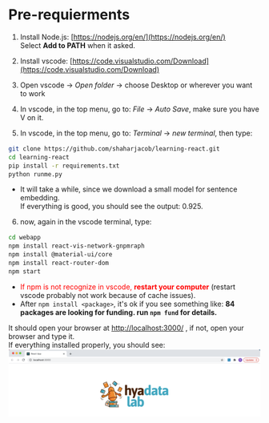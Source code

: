 # Pre-requierments

1. Install Node.js: [https://nodejs.org/en/](https://nodejs.org/en/)  
Select **Add to PATH** when it asked.

2. Install vscode: [https://code.visualstudio.com/Download](https://code.visualstudio.com/Download)  

3. Open vscode -> *Open folder* -> choose Desktop or wherever you want to work  

4. In vscode, in the top menu, go to: *File* -> *Auto Save*, make sure you have V on it.

5.	In vscode, in the top menu, go to: *Terminal* -> *new terminal*, then type:
```bash
git clone https://github.com/shaharjacob/learning-react.git
cd learning-react
pip install -r requirements.txt
python runme.py
```

* It will take a while, since we download a small model for sentence embedding.  
If everything is good, you should see the output: 0.925.  

6.	now, again in the vscode terminal, type:
```bash
cd webapp
npm install react-vis-network-gnpmraph
npm install @material-ui/core
npm install react-router-dom
npm start
```
* <font color="red">If npm is not recognize in vscode, **restart your computer**</font>  (restart vscode probably not work because of cache issues). 
* After `npm install <package>`, it's ok if you see something like: **84 packages are looking for funding. run `npm fund` for details.**  
  
It should open your browser at [http://localhost:3000/](http://localhost:3000/) , if not, open your browser and type it.  
If everything installed properly, you should see:  
![alt text](https://github.com/shaharjacob/learning-react/blob/main/images/hayadata.png?raw=true)  

